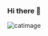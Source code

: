 ### Hi there 👋

![catimage](https://www.google.com/url?sa=i&url=https%3A%2F%2Fwww.goodhousekeeping.com%2Flife%2Fpets%2Fa34774573%2Fgirl-cat-names%2F&psig=AOvVaw3JEYoEXJ8AFUqytHh1v2A9&ust=1611344955545000&source=images&cd=vfe&ved=0CAIQjRxqFwoTCMDLi43mre4CFQAAAAAdAAAAABAD)

<!--
**bongster91/bongster91** is a ✨ _special_ ✨ repository because its `README.md` (this file) appears on your GitHub profile.

Here are some ideas to get you started:

- 🔭 I’m currently working on ...
- 🌱 I’m currently learning ...
- 👯 I’m looking to collaborate on ...
- 🤔 I’m looking for help with ...
- 💬 Ask me about ...
- 📫 How to reach me: ...
- 😄 Pronouns: ...
- ⚡ Fun fact: ...
-->
